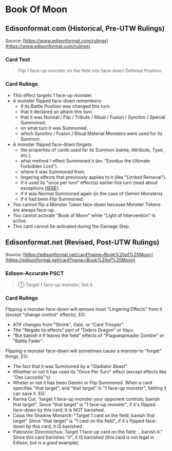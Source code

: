 # Book Of Moon

## Edisonformat.com (Historical, Pre-UTW Rulings)

Source: [https://www.edisonformat.com/rulings](https://www.edisonformat.com/rulings)

### Card Text

> Flip 1 face-up monster on the field into face-down Defense Position.

### Card Rulings

*   This effect targets 1 face-up monster.
*   A monster flipped face-down remembers:
    *   if its Battle Position was changed this turn.
    *   that it declared an attack this turn.
    *   that it was Normal / Flip / Tribute / Ritual / Fusion / Synchro / Special Summoned.
    *   on what turn it was Summoned.
    *   which Synchro / Fusion / Ritual Material Monsters were used for its Summon.
*   A monster flipped face-down forgets:
    *   the properties of cards used for its Summon (name, Attribute, Type, etc.).
    *   what method / effect Summoned it (ex: "Exodius the Ultimate Forbidden Lord").
    *   where it was Summoned from.
    *   lingering effects that previously applies to it (like "Limited Removal").
    *   if it used its "once per turn" effect(s) earlier this turn (read about exceptions [HERE](https://www.edisonformat.com/home/basic-strategy-flip-flop-fundamentals)).
    *   if it was Normal Summoned again (in the case of Gemini Monsters).
    *   if it had been Flip Summoned.
*   You cannot flip a Monster Token face-down because Monster Tokens are always face-up.
*   You cannot activate "Book of Moon" while "Light of Intervention" is active.
*   This card cannot be activated during the Damage Step.

## Edisonformat.net (Revised, Post-UTW Rulings)

Source: [https://edisonformat.net/card?name=Book%20of%20Moon](https://edisonformat.net/card?name=Book%20of%20Moon)

### Edison-Accurate PSCT

> ① Target 1 face-up monster; Set it.

### Card Rulings

Flipping a monster face-down will remove most "Lingering Effects" from it (except "change control" effects), EG:
*   ATK changes from "Shrink", Gale, or "Card Trooper".
*   The "Negate its effects" part of "Debris Dragon" or Vayu
*   "But banish it if leaves the field" effects of "Plaguespreader Zombie" or "Battle Fader".

Flipping a monster face-down will sometimes cause a monster to "forget" things, EG:
*   The fact that it was Summoned by a "Gladiator Beast"
*   Whether or not it has used its "Once Per Turn" effect (except effects like "Des Lacooda"'s)
*   Wheter or not it has been Gemini or Flip Summoned.
When a card specifies "that target", and "that target" is "1 face-up monster", Setting it can save it. EG:
*   Karma Cut: "target 1 face-up monster your opponent controls; banish that target".
Since "that target" is "1 face-up monster", if it's flipped face-down by this card, it is NOT banished.
*   Caius the Shadow Monarch: "Target 1 card on the field; banish that target"
Since "that target" is "1 card on the field", if it's flipped face-down by this card, it IS banished.
*   Paleozoic Dinomischus: Target 1 face-up card on the field; ...banish it."
Since this card banishes "it", it IS banished (this card is not legal in Edison, but is a good example).
            